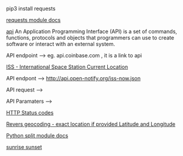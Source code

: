 pip3 install requests 

[requests module docs](https://docs.python-requests.org/en/latest/)

[api](https://en.wikipedia.org/wiki/API)
An Application Programming Interface (API) is a set of commands, functions, protocols and objects that programmers can use to create software or interact with an external system. 


API endpoint --> eg. api.coinbase.com  , it is a link to api

[ISS - International Space Station Current Location](http://open-notify.org/Open-Notify-API/ISS-Location-Now/)

API endpont --> <http://api.open-notify.org/iss-now.json>

API request --> 

API Paramaters -->

[HTTP Status codes](https://www.webfx.com/web-development/glossary/http-status-codes/)

[Revers geocoding - exact location if provided Latitude and Longitude](https://www.latlong.net/Show-Latitude-Longitude.html)



[Python split module docs](https://www.w3schools.com/python/ref_string_split.asp)

[sunrise sunset](https://sunrise-sunset.org/api)